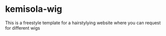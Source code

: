 # kemisola-wig
This is a freestyle template for a hairstylying website where you can request for different wigs 
